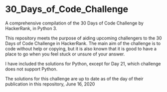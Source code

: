 # 30_Days_of_Code_Challenge
A comprehensive compilation of the 30 Days of Code Challenge by HackerRank, in Python 3.

This repository meets the purpose of aiding upcoming challengers to the 30 Days of Code Challenge in HackerRank. The main aim of the challenge is to code without help or copying, but it is also known that it is good to have a place to go when you feel stuck or unsure of your answer.

I have included the solutions for Python, except for Day 21, which challenge does not support Python. 

The solutions for this challenge are up to date as of the day of their publication in this repository, June 16, 2020
